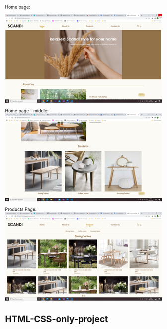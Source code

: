 Home page:

![Homepage](SCANDI-html-css-project-homepage.png)

Home page - middle:
![Homepage](SCANDI-html-css-project-homepage-middle.png)

Products Page:
![Homepage](SCANDI-html-css-project-products-page.png)


# HTML-CSS-only-project
